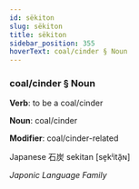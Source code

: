 ```yaml
---
id: sëkiton
slug: sëkiton
title: sëkiton
sidebar_position: 355
hoverText: coal/cinder § Noun
---
```


### coal/cinder § Noun

**Verb**: to be a coal/cinder

**Noun**: coal/cinder

**Modifier**: coal/cinder-related

Japanese 石炭 sekitan [se̞kʲitã̠ɴ]

*Japonic Language Family*